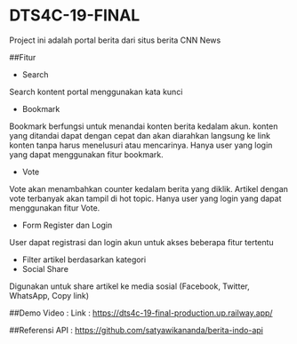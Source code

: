 # DTS4C-19-FINAL

Project ini adalah portal berita dari situs berita CNN News

##Fitur

- Search

Search kontent portal menggunakan kata kunci

- Bookmark

Bookmark berfungsi untuk menandai konten berita kedalam akun. konten yang ditandai dapat dengan cepat dan akan diarahkan langsung ke link konten tanpa harus menelusuri atau mencarinya. Hanya user yang login yang dapat menggunakan fitur bookmark.

- Vote

Vote akan menambahkan counter kedalam berita yang diklik. Artikel dengan vote terbanyak akan tampil di hot topic. Hanya user yang login yang dapat menggunakan fitur Vote.

- Form Register dan Login

User dapat registrasi dan login akun untuk akses beberapa fitur tertentu

- Filter artikel berdasarkan kategori
- Social Share

Digunakan untuk share artikel ke media sosial (Facebook, Twitter, WhatsApp, Copy link)

##Demo
Video :
Link : https://dts4c-19-final-production.up.railway.app/

##Referensi
API : https://github.com/satyawikananda/berita-indo-api
